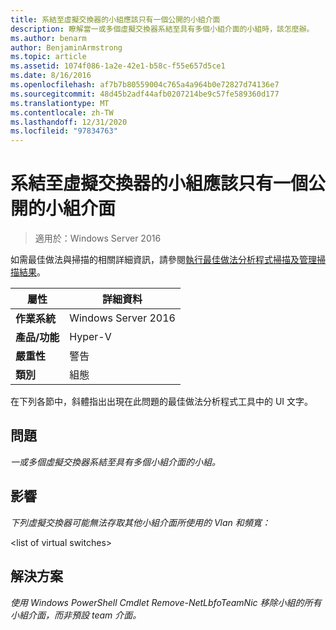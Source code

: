 ```yaml
---
title: 系結至虛擬交換器的小組應該只有一個公開的小組介面
description: 瞭解當一或多個虛擬交換器系結至具有多個小組介面的小組時，該怎麼辦。
ms.author: benarm
author: BenjaminArmstrong
ms.topic: article
ms.assetid: 1074f086-1a2e-42e1-b58c-f55e657d5ce1
ms.date: 8/16/2016
ms.openlocfilehash: af7b7b80559004c765a4a964b0e72827d74136e7
ms.sourcegitcommit: 48d45b2adf44afb0207214be9c57fe589360d177
ms.translationtype: MT
ms.contentlocale: zh-TW
ms.lasthandoff: 12/31/2020
ms.locfileid: "97834763"
---
```

# <a name="a-team-bound-to-a-virtual-switch-should-only-have-one-exposed-team-interface"></a>系結至虛擬交換器的小組應該只有一個公開的小組介面

>適用於：Windows Server 2016

如需最佳做法與掃描的相關詳細資訊，請參閱[執行最佳做法分析程式掃描及管理掃描結果](https://go.microsoft.com/fwlink/p/?LinkID=223177)。

|屬性|詳細資料|
|-|-|
|**作業系統**|Windows Server 2016|
|**產品/功能**|Hyper-V|
|**嚴重性**|警告|
|**類別**|組態|

在下列各節中，斜體指出出現在此問題的最佳做法分析程式工具中的 UI 文字。

## <a name="issue"></a>問題
*一或多個虛擬交換器系結至具有多個小組介面的小組。*

## <a name="impact"></a>影響
*下列虛擬交換器可能無法存取其他小組介面所使用的 Vlan 和頻寬：*

\<list of virtual switches>

## <a name="resolution"></a>解決方案
*使用 Windows PowerShell Cmdlet Remove-NetLbfoTeamNic 移除小組的所有小組介面，而非預設 team 介面。*



